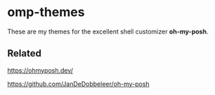 # omp-themes
These are my themes for the excellent shell customizer **oh-my-posh**.

## Related

https://ohmyposh.dev/

https://github.com/JanDeDobbeleer/oh-my-posh


